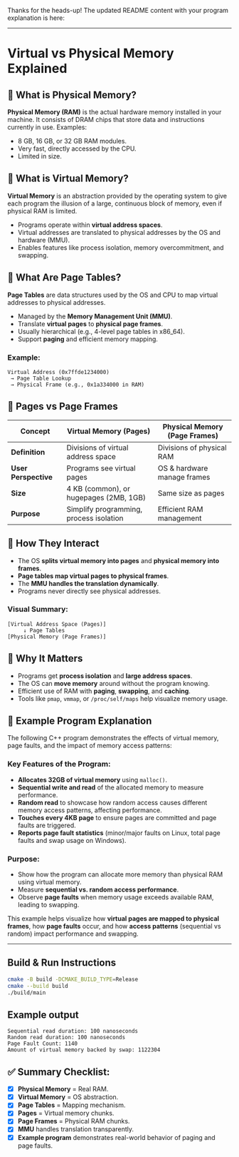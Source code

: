 Thanks for the heads-up! The updated README content with your program explanation is here:

---

# Virtual vs Physical Memory Explained

## 📌 What is Physical Memory?

**Physical Memory (RAM)** is the actual hardware memory installed in your machine. It consists of DRAM chips that store data and instructions currently in use. Examples:

* 8 GB, 16 GB, or 32 GB RAM modules.
* Very fast, directly accessed by the CPU.
* Limited in size.

## 📌 What is Virtual Memory?

**Virtual Memory** is an abstraction provided by the operating system to give each program the illusion of a large, continuous block of memory, even if physical RAM is limited.

* Programs operate within **virtual address spaces**.
* Virtual addresses are translated to physical addresses by the OS and hardware (MMU).
* Enables features like process isolation, memory overcommitment, and swapping.

## 📌 What Are Page Tables?

**Page Tables** are data structures used by the OS and CPU to map virtual addresses to physical addresses.

* Managed by the **Memory Management Unit (MMU)**.
* Translate **virtual pages** to **physical page frames**.
* Usually hierarchical (e.g., 4-level page tables in x86\_64).
* Support **paging** and efficient memory mapping.

### Example:

```
Virtual Address (0x7ffde1234000)
 → Page Table Lookup
 → Physical Frame (e.g., 0x1a334000 in RAM)
```

## 📌 Pages vs Page Frames

| Concept              | Virtual Memory (Pages)                  | Physical Memory (Page Frames) |
| -------------------- | --------------------------------------- | ----------------------------- |
| **Definition**       | Divisions of virtual address space      | Divisions of physical RAM     |
| **User Perspective** | Programs see virtual pages              | OS & hardware manage frames   |
| **Size**             | 4 KB (common), or hugepages (2MB, 1GB)  | Same size as pages            |
| **Purpose**          | Simplify programming, process isolation | Efficient RAM management      |

## 📌 How They Interact

* The OS **splits virtual memory into pages** and **physical memory into frames**.
* **Page tables map virtual pages to physical frames**.
* The **MMU handles the translation dynamically**.
* Programs never directly see physical addresses.

### Visual Summary:

```
[Virtual Address Space (Pages)]
     ↓ Page Tables
[Physical Memory (Page Frames)]
```

## 📌 Why It Matters

* Programs get **process isolation** and **large address spaces**.
* The OS can **move memory** around without the program knowing.
* Efficient use of RAM with **paging**, **swapping**, and **caching**.
* Tools like `pmap`, `vmmap`, or `/proc/self/maps` help visualize memory usage.

## 📌 Example Program Explanation

The following C++ program demonstrates the effects of virtual memory, page faults, and the impact of memory access patterns:

### Key Features of the Program:

* **Allocates 32GB of virtual memory** using `malloc()`.
* **Sequential write and read** of the allocated memory to measure performance.
* **Random read** to showcase how random access causes different memory access patterns, affecting performance.
* **Touches every 4KB page** to ensure pages are committed and page faults are triggered.
* **Reports page fault statistics** (minor/major faults on Linux, total page faults and swap usage on Windows).

### Purpose:

* Show how the program can allocate more memory than physical RAM using virtual memory.
* Measure **sequential vs. random access performance**.
* Observe **page faults** when memory usage exceeds available RAM, leading to swapping.

This example helps visualize how **virtual pages are mapped to physical frames**, how **page faults** occur, and how **access patterns** (sequential vs random) impact performance and swapping.


---

## Build & Run Instructions  

```bash
cmake -B build -DCMAKE_BUILD_TYPE=Release
cmake --build build
./build/main 
```

## Example output

```
Sequential read duration: 100 nanoseconds
Random read duration: 100 nanoseconds
Page Fault Count: 1140
Amount of virtual memory backed by swap: 1122304
```


## ✅ Summary Checklist:

* [x] **Physical Memory** = Real RAM.
* [x] **Virtual Memory** = OS abstraction.
* [x] **Page Tables** = Mapping mechanism.
* [x] **Pages** = Virtual memory chunks.
* [x] **Page Frames** = Physical RAM chunks.
* [x] **MMU** handles translation transparently.
* [x] **Example program** demonstrates real-world behavior of paging and page faults.